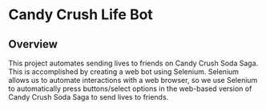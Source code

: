 # Candy Crush Life Bot

## Overview
This project automates sending lives to friends on Candy Crush Soda Saga. 
This is accomplished by creating a web bot using Selenium. 
Selenium allows us to automate interactions with a web browser, so we use Selenium 
to automatically press buttons/select options in the web-based version of
Candy Crush Soda Saga to send lives to friends.